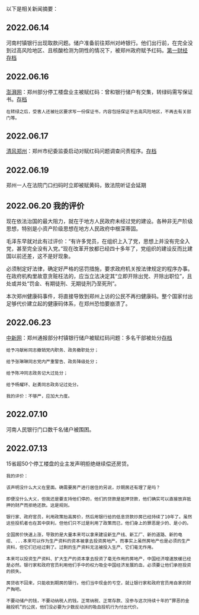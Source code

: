 以下是相关新闻摘要：

2022.06.14
---
  河南村镇银行出现取款问题。储户准备前往郑州对峙银行。他们出行前，在完全没到过高风险地区、且核酸检测为阴性的情况下，被郑州政府赋予红码。<a href="https://www.yicai.com/news/101442733.html" target="_blank">第一财经</a> <a href="https://web.archive.org/web/20220614033931/https://www.yicai.com/news/101442733.html" target="_blank">存档</a>

2022.06.16
---
  <a href="https://www.thepaper.cn/newsDetail_forward_18588728" target="_blank">澎湃网</a>：郑州部分停工楼盘业主被赋红码：曾和银行储户有交集，转绿码需写保证书。<a href="https://web.archive.org/web/20220616034444/https://www.thepaper.cn/newsDetail_forward_18588728" target="_blank">存档</a>

    在转绿之后，受害人还被社区要求写一份保证书，内容包括保证不去高风险地区，不再去有关部门等。

2022.06.17
---
  <a href="https://mp.weixin.qq.com/s/8cOTOcHDT3_JwqMiTiZszA" target="_blank">清风郑州</a>：郑州市纪委监委启动对赋红码问题调查问责程序。<a href="https://web.archive.org/web/20220617120429/https://mp.weixin.qq.com/s/8cOTOcHDT3_JwqMiTiZszA" target="_blank">存档</a>

2022.06.19
---
  郑州一人在法院门口扫码时立即被赋黄码，致法院听证会延期

2022.06.20 我的评价
---
  现在依法治国的最大阻力，就在于地方人民政府未经过党的建设。各种非无产阶级思想，特别是小资产阶级思想在地方人民政府中根深蒂固。

  毛泽东早就对此有过评价：“有许多党员，在组织上入了党，思想上并没有完全入党，甚至完全没有入党。”现在改革开放都已经四十多年了，党组织的建设反而比建国以前还差，这不是好现象。

  必须制定好法律，确定好严格的惩罚措施，要求政府机关按法律规定的程序办事。在政府机构里故意贪赃枉法的，应当立法决定其“立即开除出党、开除出职位”，且处或并处“罚金、有期徒刑、无期徒刑乃至死刑”。

  本次郑州健康码事件，将直接导致到郑州上访的公民不再扫健康码。整个国家付出足够代价建立起的健康码体系，在郑州恐怕要崩溃了。


2022.06.23
---
  <a href="http://www.chinanews.com.cn/gn/2022/06-22/9786134.shtml" target="_blank">中新网</a>：郑州通报部分村镇银行储户被赋红码问题：多名干部被处分<a href="https://web.archive.org/web/20220622103222/http://www.chinanews.com.cn/gn/2022/06-22/9786134.shtml" target="_blank">存档</a>

    给予冯献彬同志撤销党内职务、政务撤职处分；

    给予张琳琳同志党内严重警告、政务降级处分；

    给予陈冲同志政务记大过处分；

    给予杨耀环、赵勇同志政务记过处分。

    我的评价：不够严，应加大力度。

2022.07.10
---
  河南人民银行门口数千名储户被围困。

2022.07.13
---
  15省超50个停工楼盘的业主发声明拒绝继续偿还房贷。

    我的评价：

    该声明没什么大义在里面。确需要房产进行居住的另说，炒期房还有理了是吗？

    即便没什么大义，但我还是要支持他们停的，他们的贷款是抵押贷款，他们确实可以直接放弃抵押的财产而拒绝还款。这是规则。

    银行家、政府官员，利用政策抬高房价，然后用银行给的低息贷款炒房已经持续了10年了。虽然这些投机者也在其中获利，但他们只不过是利用了政策而已，他们身上的罪恶是少的、是小的。

    全国房价快速上涨，导致的是大量本来可以拿来建设新生产线、新工厂、新的道路、新的电缆、...本来可以作为生产资料的资本被拿去投资房地产。而事实上虽然房地产也是必须的生产资料，但它们已经过剩了。过剩的生产资料无法被投入生产、它们毫无作用。

    本来可以投资生产资料、扩大生产的资本拿去投资了毫无作用的房地产，中国经济增速放缓已经是必然。银行家和政府官员利用他们手中的权力吸全中国经济发展的血，必须要让他们承担投资的损失。

    房贷收不回来，只能收到期房的银行。他们当中现金的亏空，就让银行家和政府官员用自家的财产掏吧。

    不要动储户的钱，不要动纳税人的钱。正常纳税、正常存款、没参与这次持续十年的“罪恶的金融投机”的公民，他们没必要为少数反动派的吸血投机行为付出代价。
